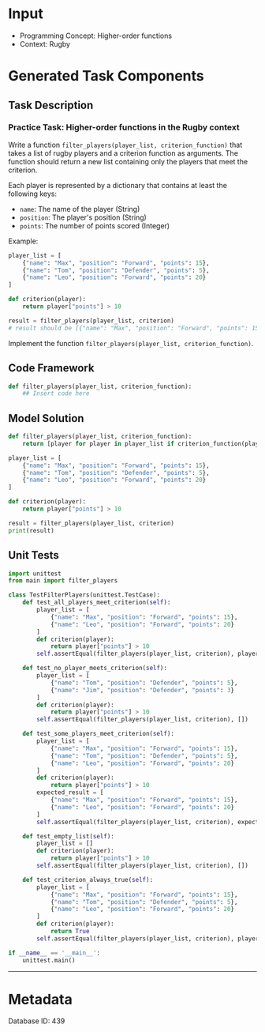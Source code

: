 # Input
- Programming Concept: Higher-order functions
- Context: Rugby

# Generated Task Components
## Task Description
### Practice Task: Higher-order functions in the Rugby context

Write a function `filter_players(player_list, criterion_function)` that takes a list of rugby players and a criterion function as arguments. The function should return a new list containing only the players that meet the criterion.

Each player is represented by a dictionary that contains at least the following keys:
- `name`: The name of the player (String)
- `position`: The player's position (String)
- `points`: The number of points scored (Integer)

Example:
```python
player_list = [
    {"name": "Max", "position": "Forward", "points": 15},
    {"name": "Tom", "position": "Defender", "points": 5},
    {"name": "Leo", "position": "Forward", "points": 20}
]

def criterion(player):
    return player["points"] > 10

result = filter_players(player_list, criterion)
# result should be [{"name": "Max", "position": "Forward", "points": 15}, {"name": "Leo", "position": "Forward", "points": 20}]
```

Implement the function `filter_players(player_list, criterion_function)`.

## Code Framework
```python
def filter_players(player_list, criterion_function):
    ## Insert code here
```

## Model Solution
```python
def filter_players(player_list, criterion_function):
    return [player for player in player_list if criterion_function(player)]

player_list = [
    {"name": "Max", "position": "Forward", "points": 15},
    {"name": "Tom", "position": "Defender", "points": 5},
    {"name": "Leo", "position": "Forward", "points": 20}
]

def criterion(player):
    return player["points"] > 10

result = filter_players(player_list, criterion)
print(result)
```

## Unit Tests
```python
import unittest
from main import filter_players

class TestFilterPlayers(unittest.TestCase):
    def test_all_players_meet_criterion(self):
        player_list = [
            {"name": "Max", "position": "Forward", "points": 15},
            {"name": "Leo", "position": "Forward", "points": 20}
        ]
        def criterion(player):
            return player["points"] > 10
        self.assertEqual(filter_players(player_list, criterion), player_list)

    def test_no_player_meets_criterion(self):
        player_list = [
            {"name": "Tom", "position": "Defender", "points": 5},
            {"name": "Jim", "position": "Defender", "points": 3}
        ]
        def criterion(player):
            return player["points"] > 10
        self.assertEqual(filter_players(player_list, criterion), [])

    def test_some_players_meet_criterion(self):
        player_list = [
            {"name": "Max", "position": "Forward", "points": 15},
            {"name": "Tom", "position": "Defender", "points": 5},
            {"name": "Leo", "position": "Forward", "points": 20}
        ]
        def criterion(player):
            return player["points"] > 10
        expected_result = [
            {"name": "Max", "position": "Forward", "points": 15},
            {"name": "Leo", "position": "Forward", "points": 20}
        ]
        self.assertEqual(filter_players(player_list, criterion), expected_result)

    def test_empty_list(self):
        player_list = []
        def criterion(player):
            return player["points"] > 10
        self.assertEqual(filter_players(player_list, criterion), [])

    def test_criterion_always_true(self):
        player_list = [
            {"name": "Max", "position": "Forward", "points": 15},
            {"name": "Tom", "position": "Defender", "points": 5},
            {"name": "Leo", "position": "Forward", "points": 20}
        ]
        def criterion(player):
            return True
        self.assertEqual(filter_players(player_list, criterion), player_list)

if __name__ == '__main__':
    unittest.main()
```
___
# Metadata
Database ID: 439
